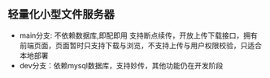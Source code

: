 ## 轻量化小型文件服务器

- main分支: 不依赖数据库,即配即用 支持断点续传，开放上传下载接口，拥有前端页面，页面暂时只支持下载与浏览，不支持上传与用户权限校验，只适合本地部署
- dev分支：依赖mysql数据库，支持妙传，其他功能仍在开发阶段